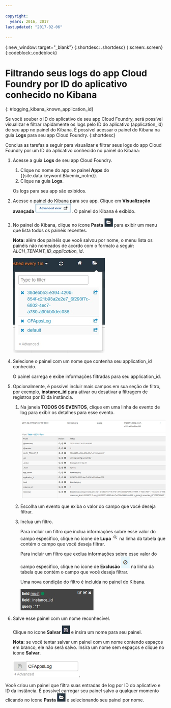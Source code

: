 ```yaml
---

copyright:
  years: 2016, 2017
lastupdated: "2017-02-06"

---
```


<!-- Common attributes used in the template are defined as follows: -->
{:new_window: target="_blank"}
{:shortdesc: .shortdesc}
{:screen:.screen}
{:codeblock:.codeblock}


# Filtrando seus logs do app Cloud Foundry por ID do aplicativo conhecido no Kibana
<!-- for example, Uploading your data -->
{: #logging_kibana_known_application_id}
<!-- Provide an appropriate ID above -->

<!-- The short description section should include a sentence describing why this task is needed. For search engine optimization, include the service long name and "Bluemix". For example: -->

Se você souber o ID do aplicativo de seu app Cloud Foundry, será possível visualizar e filtrar rapidamente os logs pelo ID do aplicativo (application_id) de seu app no painel do Kibana. É possível acessar o painel do Kibana na guia **Logs** para seu app Cloud Foundry. 
{:shortdesc}

<!-- Include a sentence to briefly introduce the steps/subtopics. Example: -->
Conclua as tarefas a seguir para visualizar e filtrar seus logs do app Cloud Foundry por um ID do aplicativo conhecido no painel do Kibana:

1. Acesse a guia **Logs** de seu app Cloud Foundry. 

    1. Clique no nome do app no painel **Apps** do {{site.data.keyword.Bluemix_notm}}.
    2. Clique na guia **Logs**. 
    
    Os logs para seu app são exibidos.

2. Acesse o painel do Kibana para seu app. Clique em **Visualização avançada** ![Link de visualização avançada](images/logging_advanced_view.jpg). O painel do Kibana é exibido.

3. No painel do Kibana, clique no ícone **Pasta** ![Ícone Pasta](images/logging_folder.jpg) para exibir um menu que lista todos os painéis recentes. 

    **Nota:** além dos painéis que você salvou por nome, o menu lista os painéis não nomeados de acordo com o formato a seguir: *ALCH_TENANT_ID_application_id*. 

    ![Lista de painéis](images/logging_list_of_dashboards.jpg)

4. Selecione o painel com um nome que contenha seu application_id conhecido. 

    O painel carrega e exibe informações filtradas para seu application_id.

5. Opcionalmente, é possível incluir mais campos em sua seção de filtro, por exemplo, **instance_id** para ativar ou desativar a filtragem de registros por ID da instância. 
  
    1. Na janela **TODOS OS EVENTOS**, clique em uma linha de evento de log para exibir os detalhes para esse evento. 
	
        ![Janela Todos os eventos exibindo detalhes para um evento de log selecionado](images/logging_selected_log_event.jpg)
	
    2. Escolha um evento que exiba o valor do campo que você deseja filtrar.
	
    3. Inclua um filtro.
    
        Para incluir um filtro que inclua informações sobre esse valor do campo específico, clique no ícone de **Lupa** ![Ícone de Lupa](images/logging_magnifying_glass.jpg) na linha da tabela que contém o campo que você deseja filtrar. 
	
        Para incluir um filtro que exclua informações sobre esse valor do campo específico, clique no ícone de **Exclusão** ![Ícone de Exclusão](images/logging_exclusion_icon.png) na linha da tabela que contém o campo que você deseja filtrar.  

        Uma nova condição do filtro é incluída no painel do Kibana.
	
	    ![Condição do filtro para o campo instance_id](images/logging_instance_id_filter.jpg)
	
6. Salve esse painel com um nome reconhecível. 

    Clique no ícone **Salvar** ![Ícone Salvar](images/logging_save.jpg) e insira um nome para seu painel. 

    **Nota:** se você tentar salvar um painel com um nome contendo espaços em branco, ele não será salvo. Insira um nome sem espaços e clique no ícone **Salvar**.

    ![Salvar nome do painel](images/logging_save_dashboard.jpg).


Você criou um painel que filtra suas entradas de log por ID do aplicativo e ID da instância. É possível carregar seu painel salvo a qualquer momento clicando no ícone **Pasta** ![Ícone Pasta](images/logging_folder.jpg) e selecionando seu painel por nome.
